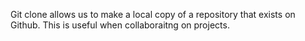 Git clone allows us to make a local copy of a repository that exists on Github. This is useful when collaboraitng on projects.
